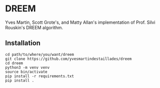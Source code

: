 # DREEM
Yves Martin, Scott Grote's, and Matty Allan's implementation of Prof. Silvi Rouskin's DREEM algorithm.

## Installation

```
cd path/to/where/you/want/dreem
git clone https://github.com/yvesmartindestaillades/dreem
cd dreem
python3 -m venv venv
source bin/activate
pip install -r requirements.txt
pip install .
```

